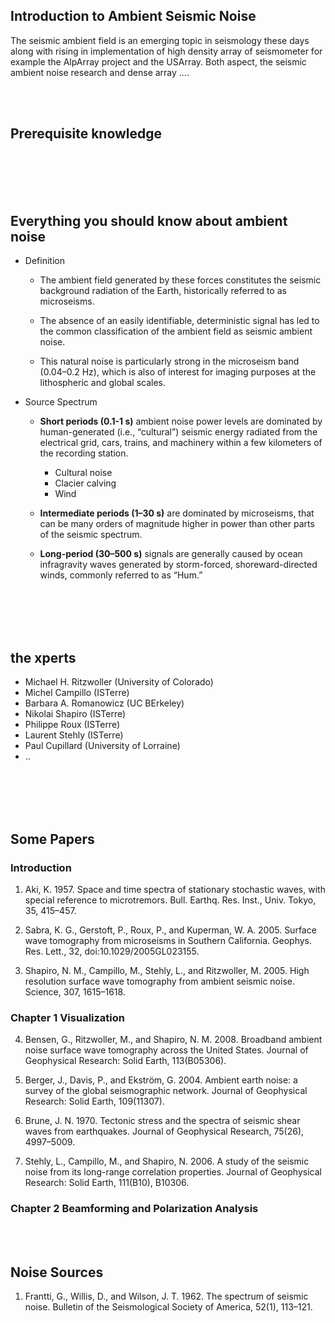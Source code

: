 ## Introduction to Ambient Seismic Noise

The seismic ambient field is an emerging topic in seismology these days along with rising in implementation of high density 
array of seismometer for example the AlpArray project and the USArray. Both aspect, the seismic ambient noise research and dense array .... 
  
<br>
<br>
  
## Prerequisite knowledge

<br>
<br>  
<br>  
<br>  
  
## Everything you should know about ambient noise
- Definition  
  - The ambient field generated by these forces constitutes the seismic background radiation of the Earth, historically referred to as microseisms.

  - The absence of an easily identifiable, deterministic signal has led to the common classification of the ambient field as seismic ambient noise.

  - This natural noise is particularly strong in the microseism band (0.04–0.2 Hz), which is also of interest for imaging purposes at the lithospheric and global scales.

- Source Spectrum  
  - **Short periods (0.1-1 s)** ambient noise power levels are dominated by human-generated (i.e., “cultural”) seismic energy radiated from the electrical grid, cars, trains, and machinery within a few kilometers of the recording station.
    - Cultural noise
    - Clacier calving
    - Wind
  
  - **Intermediate periods (1–30 s)** are dominated by microseisms, that can be many orders of magnitude higher in power than other parts of the seismic spectrum. 
  
  - **Long-period (30–500 s)** signals are generally caused by ocean infragravity waves generated by storm-forced, shoreward-directed winds, commonly referred to as “Hum.”









<br>
<br>
<br>
<br>

## the xperts
- Michael H. Ritzwoller (University of Colorado)
- Michel Campillo (ISTerre)
- Barbara A. Romanowicz (UC BErkeley)
- Nikolai Shapiro (ISTerre)
- Philippe Roux (ISTerre)
- Laurent Stehly (ISTerre)
- Paul Cupillard (University of Lorraine)
- ..

<br>  
<br>  
<br>  
<br>  
  
## Some Papers
### Introduction
1. Aki, K. 1957. Space and time spectra of stationary stochastic waves, with special reference to microtremors. Bull. Earthq. Res. Inst., Univ. Tokyo, 35, 415–457.

2. Sabra, K. G., Gerstoft, P., Roux, P., and Kuperman, W. A. 2005. Surface wave tomography from microseisms in Southern California. Geophys. Res. Lett., 32, doi:10.1029/2005GL023155.

3. Shapiro, N. M., Campillo, M., Stehly, L., and Ritzwoller, M. 2005. High resolution surface wave tomography from ambient seismic noise. Science, 307, 1615–1618.

### Chapter 1 Visualization
4. Bensen, G., Ritzwoller, M., and Shapiro, N. M. 2008. Broadband ambient noise surface wave tomography across the United States. Journal of Geophysical Research: Solid Earth, 113(B05306).

5. Berger, J., Davis, P., and Ekström, G. 2004. Ambient earth noise: a survey of the global seismographic network. Journal of Geophysical Research: Solid Earth, 109(11307).

6. Brune, J. N. 1970. Tectonic stress and the spectra of seismic shear waves from earthquakes. Journal of Geophysical Research, 75(26), 4997–5009.

7. Stehly, L., Campillo, M., and Shapiro, N. 2006. A study of the seismic noise from its long-range correlation properties. Journal of Geophysical Research: Solid Earth, 111(B10), B10306.

### Chapter 2 Beamforming and Polarization Analysis

<br>
<br>

## Noise Sources
1. Frantti, G., Willis, D., and Wilson, J. T. 1962. The spectrum of seismic noise. Bulletin of the Seismological Society of America, 52(1), 113–121.






